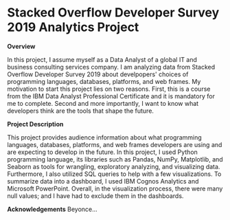 #  Stacked Overflow Developer Survey 2019 Analytics Project
**Overview**

In this project, I assume myself as a Data Analyst of a global IT and business consulting services company. I am analyzing data from Stacked Overflow Developer Survey 2019 about develpopers' choices of programming languages, databases, platforms, and web frames. My motivation to start this project lies on two reasons. First, this is a course from the IBM Data Analyst Professional Certificate and it is mandatory for me to complete. Second and more importantly, I want to know what developers think are the tools that shape the future.

**Project Description**

This project provides audience information about what programming languages, databases, platforms, and web frames developers are using and are expecting to develop in the future. In this project, I used Python programming language, its libraries such as Pandas, NumPy, Matplotlib, and Seaborn as tools for wrangling, exploratory analyzing, and visualizing data. Furthermore, I also utilized SQL queries to help with a few visualizations. To summarize data into a dashboard, I used IBM Cognos Analytics and Microsoft PowerPoint. Overall, in the visualization process, there were many null values; and I have had to exclude them in the dashboards.

**Acknowledgements**
Beyonce...

